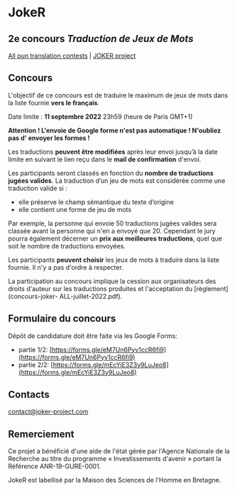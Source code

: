 
# JokeR

## 2e concours *Traduction de Jeux de Mots*


[All pun translation contests](../index) | [JOKER project](../../clef-2022/index)
<br>

## Concours

L'objectif de ce concours est de traduire le maximum de jeux de mots dans la liste fournie **vers le français**. 

Date limite : **11 septembre 2022** 23h59 (heure de Paris GMT+1)

**Attention ! L'envoie de Google forme n'est pas automatique ! N'oubliez pas d' envoyer les formes !**

Les traductions **peuvent être modifiées** après leur envoi jusqu’à la date limite en suivant le lien reçu dans le **mail de confirmation** d'envoi.

Les participants seront classés en fonction du **nombre de traductions jugées valides**. La traduction d’un jeu de mots est considérée comme une traduction valide si :
- elle préserve le champ sémantique du texte d’origine
- elle contient une forme de jeu de mots 

Par exemple, la personne qui envoie 50 traductions jugées valides sera classée avant la personne qui n'en a envoyé que 20. Cependant le jury pourra également décerner un **prix aux meilleures traductions**, quel que soit le nombre de traductions envoyées. 

Les participants **peuvent choisir** les jeux de mots à traduire dans la liste fournie. Il n'y a pas d'ordre à respecter. 

La participation au concours implique la cession aux organisateurs des droits d'auteur sur les traductions produites et l'acceptation du [règlement](concours-joker- ALL-juillet-2022.pdf).


## Formulaire du concours

Dépôt de candidature doit être faite via les Google Forms: 
* partie 1/2: [https://forms.gle/eM7Un6Pyv1ccR6fi9](https://forms.gle/eM7Un6Pyv1ccR6fi9)    
* partie 2/2: [https://forms.gle/mEcYiE3Z3y9LuJeo8](https://forms.gle/mEcYiE3Z3y9LuJeo8)    


## Contacts
[contact@joker-project.com](mailto:contact@joker-project.com)

## Remerciement
Ce projet a bénéficié d'une aide de l'état gérée par l'Agence Nationale de la Recherche au titre du programme « Investissements d'avenir » portant la Référence ANR-19-GURE-0001.

JokeR est labellisé par la Maison des Sciences de l'Homme en Bretagne.

